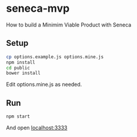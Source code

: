 seneca-mvp
==========

How to build a Minimim Viable Product with Seneca

## Setup

```bash
cp options.example.js options.mine.js
npm install
cd public
bower install
```

Edit options.mine.js as needed.


## Run

```bash
npm start
```

And open [localhost:3333](http://localhost:3333)


